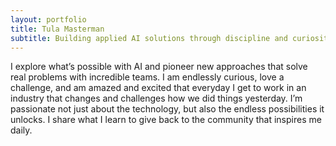 ```yaml
---
layout: portfolio
title: Tula Masterman
subtitle: Building applied AI solutions through discipline and curiosity
---
```


I explore what’s possible with AI and pioneer new approaches that solve real problems with incredible teams. I am endlessly curious, love a challenge, and am amazed and excited that everyday I get to work in an industry that changes and challenges how we did things yesterday. I’m passionate not just about the technology, but also the endless possibilities it unlocks. I share what I learn to give back to the community that inspires me daily. 
